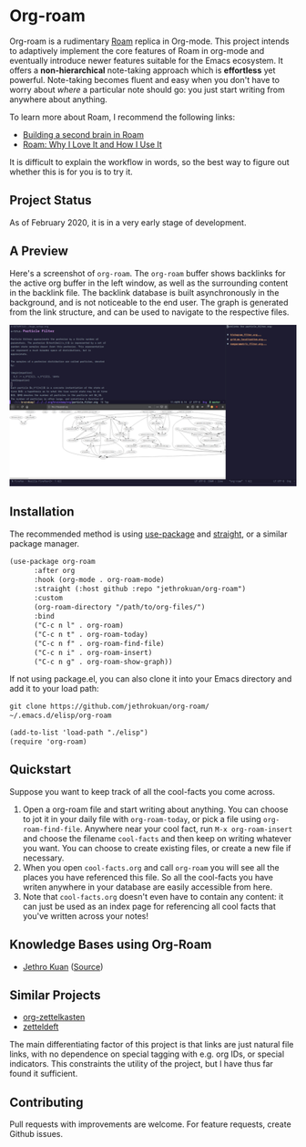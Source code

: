 # Org-roam

Org-roam is a rudimentary [Roam](https://roamresearch.com/) replica in
Org-mode. This project intends to adaptively implement the core
features of Roam in org-mode and eventually introduce newer features
suitable for the Emacs ecosystem. It offers a **non-hierarchical**
note-taking approach which is **effortless** yet powerful. Note-taking
becomes fluent and easy when you don't have to worry about *where* a
particular note should go: you just start writing from anywhere about
anything.

To learn more about Roam, I recommend the following links:

-   [Building a second brain in Roam](https://reddit.com/r/RoamResearch/comments/eho7de/building_a_second_brain_in_roamand_why_you_might)
-   [Roam: Why I Love It and How I Use It](https://www.nateliason.com/blog/roam)

It is difficult to explain the workflow in words, so the best way to
figure out whether this is for you is to try it.

## Project Status

As of February 2020, it is in a very early stage of development. 

## A Preview

Here's a screenshot of `org-roam`. The `org-roam` buffer shows
backlinks for the active org buffer in the left window, as well as the
surrounding content in the backlink file. The backlink database is
built asynchronously in the background, and is not noticeable to the
end user. The graph is generated from the link structure, and can be
used to navigate to the respective files.

![img](images/readme/screen.png)

## Installation

The recommended method is using
[use-package](https://github.com/jwiegley/use-package) and
[straight](https://github.com/raxod502/straight.el), or a similar
package manager.

```
(use-package org-roam
      :after org
      :hook (org-mode . org-roam-mode)
      :straight (:host github :repo "jethrokuan/org-roam")
      :custom
      (org-roam-directory "/path/to/org-files/")
      :bind
      ("C-c n l" . org-roam)      
      ("C-c n t" . org-roam-today)
      ("C-c n f" . org-roam-find-file)
      ("C-c n i" . org-roam-insert)
      ("C-c n g" . org-roam-show-graph))
```

If not using package.el, you can also clone it into your Emacs
directory and add it to your load path:

```
git clone https://github.com/jethrokuan/org-roam/ ~/.emacs.d/elisp/org-roam
```

```
(add-to-list 'load-path "./elisp")
(require 'org-roam)
```

## Quickstart

Suppose you want to keep track of all the cool-facts you come across.

1. Open a org-roam file and start writing about anything. You can choose
   to jot it in your daily file with `org-roam-today`, or pick a file
   using `org-roam-find-file`. Anywhere near your cool fact, run `M-x
   org-roam-insert` and choose the filename `cool-facts` and then keep
   on writing whatever you want. You can choose to create existing
   files, or create a new file if necessary.
2. When you open `cool-facts.org` and call `org-roam` you will
   see all the places you have referenced this file. So all the
   cool-facts you have writen anywhere in your database are
   easily accessible from here.
3. Note that `cool-facts.org` doesn't even have to contain any
   content: it can just be used as an index page for referencing all
   cool facts that you've written across your notes!

## Knowledge Bases using Org-Roam

- [Jethro Kuan](https://braindump.jethro.dev/)
  ([Source](https://github.com/jethrokuan/braindump/tree/master/org))

## Similar Projects

- [org-zettelkasten](https://github.com/l3kn/org-zettelkasten)
- [zetteldeft](https://github.com/EFLS/zetteldeft)

The main differentiating factor of this project is that links are just
natural file links, with no dependence on special tagging with e.g.
org IDs, or special indicators. This constraints the utility of the
project, but I have thus far found it sufficient.

## Contributing

Pull requests with improvements are welcome. For feature requests,
create Github issues.

